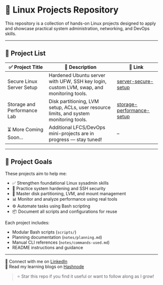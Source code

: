 # 🐧 Linux Projects Repository

This repository is a collection of hands-on Linux projects designed to apply and showcase practical system administration, networking, and DevOps skills.

---

## 📂 Project List

| ✅ Project Title                        | 📝 Description                                                                            | 🔗 Link                    |
|----------------------------------------|------------------------------------------------------------------------------------------|----------------------------|
| Secure Linux Server Setup              | Hardened Ubuntu server with UFW, SSH key login, custom LVM, swap, and monitoring tools.  | [server-secure-setup](server-secure-setup) |
| Storage and Performance Lab            | Disk partitioning, LVM setup, ACLs, user resource limits, and system monitoring tools.   | [storage-performance-setup](storage-performance-setup)   |
| ⏳ More Coming Soon...                  | Additional LFCS/DevOps mini-projects are in progress — stay tuned!                      | –                          |

---

## 📌 Project Goals

These projects aim to help me:

- ✅ Strengthen foundational Linux sysadmin skills
- 🔐 Practice system hardening and SSH security
- 💽 Master disk partitioning, LVM, and mount management
- 📊 Monitor and analyze performance using real tools
- ⚙️ Automate tasks using Bash scripting
- 📦 Document all scripts and configurations for reuse

Each project includes:
- Modular Bash scripts (`scripts/`)
- Planning documentation (`notes/planning.md`)
- Manual CLI references (`notes/commands-used.md`)
- README instructions and guidance

---

📎 Connect with me on [LinkedIn](https://www.linkedin.com/in/anandhu-p-a-307771369/)  
🧠 Read my learning blogs on [Hashnode](https://logs-of-devops.hashnode.dev/)

> ⭐ Star this repo if you find it useful or want to follow along as I grow!
